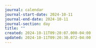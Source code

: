 ```yaml
---
journal: calendar
journal-start-date: 2024-10-11
journal-end-date: 2024-10-11
journal-section: day
title: ""
created: 2024-10-11T09:20:07.000-04:00
updated: 2024-10-11T09:20:30.072-04:00
---
```

